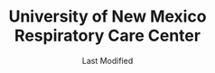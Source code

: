 ---
layout: location-page
date: Last Modified
description: "Local COVID-19 testing is available at University of New Mexico Respiratory Care Center in Albuquerque, New Mexico, USA."
permalink: "locations/new-mexico/albuquerque/university-of-new-mexico-respiratory-care-center/"
tags:
  - locations
  - new-mexico
title: University of New Mexico Respiratory Care Center
uniqueName: university-of-new-mexico-respiratory-care-center
state: New Mexico
stateAbbr: NM
hood: "Albuquerque"
address: "2211 Lomas Blvd. NE"
city: "Albuquerque"
zip: "87106"
zipsNearby: "87101 87102 87103 87104 87105 87106 87107 87108 87109 87110 87111 87112 87113 87114 87115 87116 87117 87119 87120 87121 87122 87123 87124 87125 87131 87144 87151 87153 87154 87158 87174 87176 87181 87184 87185 87187 87190 87191 87192 87193 87194 87195 87196 87197 87198 87199 87002 87001 87004 87006 87007 87008 87010 87048 87014 87015 87016 87063 87535 87022 87023 87024 87025 87026 87028 87544 87545 87031 87032 87035 87056 87070 87036 87038 87040 87041 87072 87083 87042 87068 87043 87562 87831 87047 87034 87049 87501 87502 87503 87504 87505 87506 87507 87508 87509 87540 87592 87594 87052 87044 87053 87574 87059 87060 87061 87062 87165" 
mapUrl: "http://maps.apple.com/?q=University+of+New+Mexico+Respiratory+Care+Center&address=2211+Lomas+Blvd+NE,Albuquerque,New+Mexico,87106"
locationType: Walk-in
phone: "505-272-2411"
website: "https://hsc.unm.edu/covid-19/index.html"
onlineBooking: undefined
closed: undefined
closedUpdate: April 21st, 2020
notes: "Requires phone screen."
days: Contact for hours of operation.
ctaMessage: Learn more
ctaUrl: "https://hsc.unm.edu/covid-19/index.html"
---